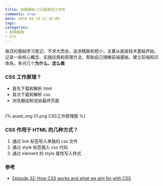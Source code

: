 ```yaml
---
title: 前端基础-CSS是如何工作的
comments: true
date: 2018-04-10 21:42:04
tags:
categories:
- 前端基础
- CSS
---
```


每日的基础学习笔记，不求大而全，追求精致和短小，主要从底层技术基础开始，记录一些核心概念、实践应用和原理方法，帮助自己理解前端基础，建立前端知识体系。多问几个**为什么、怎么做**
<!-- more -->

### CSS 工作原理？
- 首先下载和解析 html
- 其次下载和解析 css
- 浏览器绘制渲染最终页面
<br>
{% asset_img 01.png CSS工作原理图 %}

### CSS 作用于 HTML 的几种方式？
1. 通过 link 标签导入单独的 css 文件
2. 通过 style 标签插入 css 代码
3. 通过 element 的 style 属性写入样式

### 参考
- [Episode 32: How CSS works and what we aim for with CSS](https://hackernoon.com/episode-32-how-css-works-and-what-we-aim-for-with-css-ecf2304904a9)

